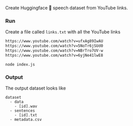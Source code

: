 Create Huggingface 🤗 speech dataset from YouTube links.

### Run

Create a file called `links.txt` with all the YouTube links

```txt
https://www.youtube.com/watch?v=ufxAg89IwAU
https://www.youtube.com/watch?v=5NoTr6jSUd0
https://www.youtube.com/watch?v=NBrTro7UV-w
https://www.youtube.com/watch?v=6yjNe41lwE8
```

```shell
node index.js
```

### Output

The output dataset looks like

```
dataset
  - data
    - [id].wav
  - sentences
    - [id].txt
  - metadata.csv
```